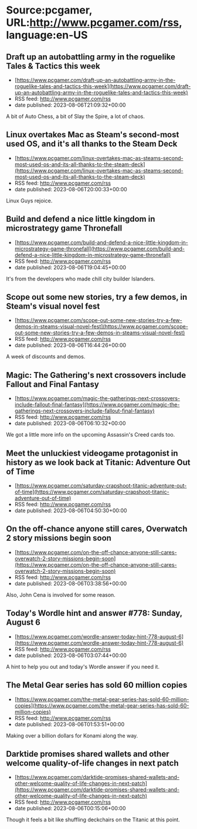 # Source:pcgamer, URL:http://www.pcgamer.com/rss, language:en-US

## Draft up an autobattling army in the roguelike Tales & Tactics this week
 - [https://www.pcgamer.com/draft-up-an-autobattling-army-in-the-roguelike-tales-and-tactics-this-week](https://www.pcgamer.com/draft-up-an-autobattling-army-in-the-roguelike-tales-and-tactics-this-week)
 - RSS feed: http://www.pcgamer.com/rss
 - date published: 2023-08-06T21:09:32+00:00

A bit of Auto Chess, a bit of Slay the Spire, a lot of chaos.

## Linux overtakes Mac as Steam's second-most used OS, and it's all thanks to the Steam Deck
 - [https://www.pcgamer.com/linux-overtakes-mac-as-steams-second-most-used-os-and-its-all-thanks-to-the-steam-deck](https://www.pcgamer.com/linux-overtakes-mac-as-steams-second-most-used-os-and-its-all-thanks-to-the-steam-deck)
 - RSS feed: http://www.pcgamer.com/rss
 - date published: 2023-08-06T20:00:33+00:00

Linux Guys rejoice.

## Build and defend a nice little kingdom in microstrategy game Thronefall
 - [https://www.pcgamer.com/build-and-defend-a-nice-little-kingdom-in-microstrategy-game-thronefall](https://www.pcgamer.com/build-and-defend-a-nice-little-kingdom-in-microstrategy-game-thronefall)
 - RSS feed: http://www.pcgamer.com/rss
 - date published: 2023-08-06T19:04:45+00:00

It's from the developers who made chill city builder Islanders.

## Scope out some new stories, try a few demos, in Steam's visual novel fest
 - [https://www.pcgamer.com/scope-out-some-new-stories-try-a-few-demos-in-steams-visual-novel-fest](https://www.pcgamer.com/scope-out-some-new-stories-try-a-few-demos-in-steams-visual-novel-fest)
 - RSS feed: http://www.pcgamer.com/rss
 - date published: 2023-08-06T16:44:26+00:00

A week of discounts and demos.

## Magic: The Gathering's next crossovers include Fallout and Final Fantasy
 - [https://www.pcgamer.com/magic-the-gatherings-next-crossovers-include-fallout-final-fantasy](https://www.pcgamer.com/magic-the-gatherings-next-crossovers-include-fallout-final-fantasy)
 - RSS feed: http://www.pcgamer.com/rss
 - date published: 2023-08-06T06:10:32+00:00

We got a little more info on the upcoming Assassin's Creed cards too.

## Meet the unluckiest videogame protagonist in history as we look back at Titanic: Adventure Out of Time
 - [https://www.pcgamer.com/saturday-crapshoot-titanic-adventure-out-of-time](https://www.pcgamer.com/saturday-crapshoot-titanic-adventure-out-of-time)
 - RSS feed: http://www.pcgamer.com/rss
 - date published: 2023-08-06T04:50:30+00:00



## On the off-chance anyone still cares, Overwatch 2 story missions begin soon
 - [https://www.pcgamer.com/on-the-off-chance-anyone-still-cares-overwatch-2-story-missions-begin-soon](https://www.pcgamer.com/on-the-off-chance-anyone-still-cares-overwatch-2-story-missions-begin-soon)
 - RSS feed: http://www.pcgamer.com/rss
 - date published: 2023-08-06T03:38:56+00:00

Also, John Cena is involved for some reason.

## Today's Wordle hint and answer #778: Sunday, August 6
 - [https://www.pcgamer.com/wordle-answer-today-hint-778-august-6](https://www.pcgamer.com/wordle-answer-today-hint-778-august-6)
 - RSS feed: http://www.pcgamer.com/rss
 - date published: 2023-08-06T03:07:44+00:00

A hint to help you out and today's Wordle answer if you need it.

## The Metal Gear series has sold 60 million copies
 - [https://www.pcgamer.com/the-metal-gear-series-has-sold-60-million-copies](https://www.pcgamer.com/the-metal-gear-series-has-sold-60-million-copies)
 - RSS feed: http://www.pcgamer.com/rss
 - date published: 2023-08-06T01:53:51+00:00

Making over a billion dollars for Konami along the way.

## Darktide promises shared wallets and other welcome quality-of-life changes in next patch
 - [https://www.pcgamer.com/darktide-promises-shared-wallets-and-other-welcome-quality-of-life-changes-in-next-patch](https://www.pcgamer.com/darktide-promises-shared-wallets-and-other-welcome-quality-of-life-changes-in-next-patch)
 - RSS feed: http://www.pcgamer.com/rss
 - date published: 2023-08-06T00:15:06+00:00

Though it feels a bit like shuffling deckchairs on the Titanic at this point.

